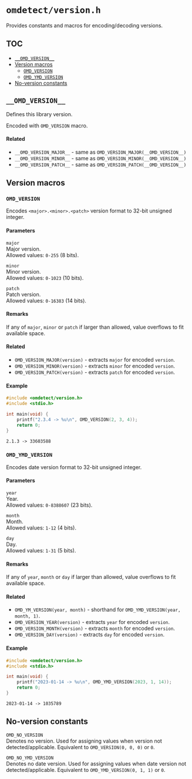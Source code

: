 # `omdetect/version.h`
Provides constants and macros for encoding/decoding versions.

## TOC
* [`__OMD_VERSION__`](#__omd_version__)
* [Version macros](#version-macros)
    * [`OMD_VERSION`](#omd_version)
    * [`OMD_YMD_VERSION`](#omd_ymd_version)
* [No-version constants](#no-version-constants)

## `__OMD_VERSION__`
Defines this library version.

Encoded with `OMD_VERSION` macro.

#### Related

* `__OMD_VERSION_MAJOR__` - same as `OMD_VERSION_MAJOR(__OMD_VERSION__)`
* `__OMD_VERSION_MINOR__` - same as `OMD_VERSION_MINOR(__OMD_VERSION__)`
* `__OMD_VERSION_PATCH__` - same as `OMD_VERSION_PATCH(__OMD_VERSION__)`

## Version macros

### `OMD_VERSION`

Encodes `<major>.<minor>.<patch>` version format to 32-bit unsigned integer.

#### Parameters
`major`\
Major version.\
Allowed values: `0-255` (8 bits).

`minor`\
Minor version.\
Allowed values: `0-1023` (10 bits).

`patch`\
Patch version.\
Allowed values: `0-16383` (14 bits).

#### Remarks
If any of `major`, `minor` or `patch` if larger than allowed, value overflows to fit available space.

#### Related
* `OMD_VERSION_MAJOR(version)` - extracts `major` for encoded `version`.
* `OMD_VERSION_MINOR(version)` - extracts `minor` for encoded `version`.
* `OMD_VERSION_PATCH(version)` - extracts `patch` for encoded `version`.

#### Example
```C
#include <omdetect/version.h>
#include <stdio.h>

int main(void) {
    printf("2.3.4 -> %u\n", OMD_VERSION(2, 3, 4));
    return 0;
}
```
```
2.1.3 -> 33603588
```

### `OMD_YMD_VERSION`

Encodes date version format to 32-bit unsigned integer.

#### Parameters
`year`\
Year.\
Allowed values: `0-8388607` (23 bits).

`month`\
Month.\
Allowed values: `1-12` (4 bits).

`day`\
Day.\
Allowed values: `1-31` (5 bits).

#### Remarks
If any of `year`, `month` or `day` if larger than allowed, value overflows to fit available space.

#### Related
* `OMD_YM_VERSION(year, month)` - shorthand for `OMD_YMD_VERSION(year, month, 1)`.
* `OMD_VERSION_YEAR(version)` - extracts `year` for encoded `version`.
* `OMD_VERSION_MONTH(version)` - extracts `month` for encoded `version`.
* `OMD_VERSION_DAY(version)` - extracts `day` for encoded `version`.

#### Example
```C
#include <omdetect/version.h>
#include <stdio.h>

int main(void) {
    printf("2023-01-14 -> %u\n", OMD_YMD_VERSION(2023, 1, 14));
    return 0;
}
```
```
2023-01-14 -> 1035789
```

## No-version constants

`OMD_NO_VERSION`\
Denotes no version. Used for assigning values when version not detected/applicable.
Equivalent to `OMD_VERSION(0, 0, 0)` or `0`.

`OMD_NO_YMD_VERSION`\
Denotes no date version. Used for assigning values when date version not detected/applicable.
Equivalent to `OMD_YMD_VERSION(0, 1, 1)` or `0`.
